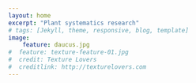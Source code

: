 ```yaml
---
layout: home
excerpt: "Plant systematics research"
# tags: [Jekyll, theme, responsive, blog, template]
image:
    feature: daucus.jpg
#  feature: texture-feature-01.jpg
#  credit: Texture Lovers
#  creditlink: http://texturelovers.com
---
```

